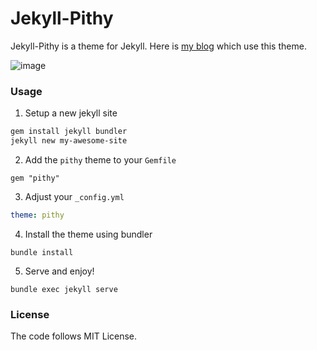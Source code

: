 # Jekyll-Pithy

Jekyll-Pithy is a theme for Jekyll. Here is [my blog](http://wenva.github.io) which use this theme.

![image](https://raw.githubusercontent.com/smallmuou/Jekyll-Pithy/master/images/Jekyll-Pithy.png)

### Usage
1. Setup a new jekyll site 
  ```sh
  gem install jekyll bundler
  jekyll new my-awesome-site
  ```

2. Add the `pithy` theme to your `Gemfile`
  ```
  gem "pithy"
  ```

3. Adjust your `_config.yml` 
  ```yaml
  theme: pithy
  ```

4. Install the theme using bundler
  ```
  bundle install
  ```

5. Serve and enjoy!
  ```
  bundle exec jekyll serve
  ```


### License
The code follows MIT License.
